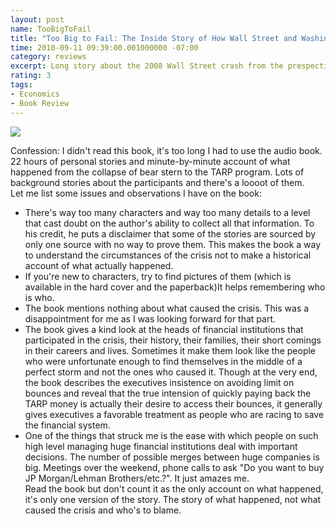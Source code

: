 ```yaml
---
layout: post
name: TooBigToFail
title: "Too Big to Fail: The Inside Story of How Wall Street and Washington Fought to Save the Financial System from Crisis — and Themselves"
time: 2010-09-11 09:39:00.001000000 -07:00
category: reviews
excerpt: Long story about the 2008 Wall Street crash from the prespective of insiders
rating: 3
tags:
- Economics
- Book Review
---
```

<img class="imageOnRight" src="{{ site.imgFolder_reviews }}{{ page.name }}/TooBigToFailCover.jpg">

<div class="stars" title="{{ page.rating }} Stars" data-percent="{{ page.rating }}"></div>

Confession: I didn't read this book, it's too long I had to use the audio book. 22 hours of personal stories and minute-by-minute account of what happened from the collapse of bear stern to the TARP program. Lots of background stories about the participants and there's a loooot of them.  
Let me list some issues and observations I have on the book:  

- There's way too many characters and way too many details to a level that cast doubt on the author's ability to collect all that information. To his credit, he puts a disclaimer that some of the stories are sourced by only one source with no way to prove them. This makes the book a way to understand the circumstances of the crisis not to make a historical account of what actually happened.  
- If you're new to characters, try to find pictures of them (which is available in the hard cover and the paperback)It helps remembering who is who.  
- The book mentions nothing about what caused the crisis. This was a disappointment for me as I was looking forward for that part.  
- The book gives a kind look at the heads of financial institutions that participated in the crisis, their history, their families, their short comings in their careers and lives. Sometimes it make them look like the people who were unfortunate enough to find themselves in the middle of a perfect storm and not the ones who caused it. Though at the very end, the book describes the executives insistence on avoiding limit on bounces and reveal that the true intension of quickly paying back the TARP money is actually their desire to access their bounces, it generally gives executives a favorable treatment as people who are racing to save the financial system.  
- One of the things that struck me is the ease with which people on such high level managing huge financial institutions deal with important decisions. The number of possible merges between huge companies is big. Meetings over the weekend, phone calls to ask "Do you want to buy JP Morgan/Lehman Brothers/etc.?". It just amazes me.  
Read the book but don't count it as the only account on what happened, it's only one version of the story. The story of what happened, not what caused the crisis and who's to blame.  